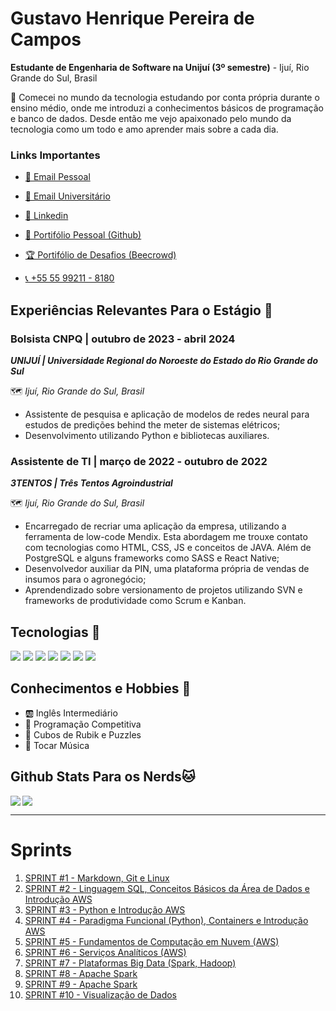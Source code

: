 # Gustavo Henrique Pereira de Campos

**Estudante de Engenharia de Software na Unijuí (3º semestre)** - Ijuí, Rio Grande do Sul, Brasil

<aside>
👋 Comecei no mundo da tecnologia estudando por conta própria durante o ensino médio, onde me introduzi a conhecimentos básicos de programação e banco de dados. Desde então me vejo apaixonado pelo mundo da tecnologia como um todo e amo aprender mais sobre a cada dia.

</aside>

### **Links Importantes**
- [📧 Email Pessoal](mailto:gustavop.campos2004@gmail.com)

- [📧 Email Universitário](mailto:gustavo.campos@sou.unijui.edu.br)

- [🔗 Linkedin](https://www.linkedin.com/in/gustavo-campos-a2573722a/)

- [👾 Portifólio Pessoal (Github)](https://github.com/GustavCampos)

- [🏆 Portifólio de Desafios (Beecrowd)](https://judge.beecrowd.com/en/profile/707323)

- [📞 +55 55 99211 - 8180](.)

## Experiências Relevantes Para o Estágio 💼

### Bolsista CNPQ | outubro de 2023 - abril 2024

***UNIJUÍ | Universidade Regional do Noroeste do Estado do Rio Grande do Sul***

🗺️ *Ijuí, Rio Grande do Sul, Brasil*

- Assistente de pesquisa e aplicação de modelos de redes neural para estudos de predições behind the meter de sistemas elétricos;
- Desenvolvimento utilizando Python e bibliotecas auxiliares.

### Assistente de TI | março de 2022 - outubro de 2022

***3TENTOS | Três Tentos Agroindustrial***

🗺️ *Ijuí, Rio Grande do Sul, Brasil*

- Encarregado de recriar uma aplicação da empresa, utilizando a ferramenta de low-code Mendix. Esta abordagem me trouxe contato com tecnologias como HTML, CSS, JS e conceitos de JAVA. Além de PostgreSQL e alguns frameworks como SASS e React Native;
- Desenvolvedor auxiliar da PIN, uma plataforma própria de vendas de insumos para o agronegócio;
- Aprendendizado sobre versionamento de projetos utilizando SVN e frameworks de produtividade como Scrum e Kanban.

## Tecnologias  🔧
<p>
  <img src='https://img.shields.io/badge/Python-3776AB?style=for-the-badge&logo=python&logoColor=white'>

  <img src='https://img.shields.io/badge/c++-%2300599C.svg?style=for-the-badge&logo=c%2B%2B&logoColor=white'>

  <img src='https://img.shields.io/badge/PHP-777BB4?style=for-the-badge&logo=php&logoColor=white'>

  <img src='https://img.shields.io/badge/Node.js-43853D?style=for-the-badge&logo=node.js&logoColor=white'>

  <img src='https://img.shields.io/badge/Sass-CC6699?style=for-the-badge&logo=sass&logoColor=white'>

  <img src='https://img.shields.io/badge/MySQL-00000F?style=for-the-badge&logo=mysql&logoColor=white'>

  <img src='https://img.shields.io/badge/Google_Cloud-4285F4?style=for-the-badge&logo=google-cloud&logoColor=white'>
</p>

## Conhecimentos e Hobbies 💯 
- 🆎 Inglês Intermediário
- 🏅 Programação Competitiva
- 🎲 Cubos de Rubik e Puzzles
- 🎸 Tocar Música

## Github Stats Para os Nerds🐱
<img align='left' src='https://github-readme-stats.vercel.app/api?username=GustavCampos&show_icons=true&theme=tokyonight&layout=compact#gh-dark-mode-only'>
<img src='https://github-readme-stats.vercel.app/api/top-langs/?username=GustavCampos&layout=compact&theme=tokyonight'> 

___

# Sprints
1. [SPRINT #1 - Markdown, Git e Linux](Sprint%201/)
2. [SPRINT #2 - Linguagem SQL, Conceitos Básicos da Área de Dados e Introdução AWS](Sprint%202/)
3. [SPRINT #3 - Python e Introdução AWS](Sprint%203/)
4. [SPRINT #4 - Paradigma Funcional (Python), Containers e Introdução AWS](Sprint%204/)
5. [SPRINT #5 - Fundamentos de Computação em Nuvem (AWS)](Sprint%205/)
6. [SPRINT #6 - Serviços Analíticos (AWS)](Sprint%206/)
7. [SPRINT #7 - Plataformas Big Data (Spark, Hadoop)](Sprint%207/)
8. [SPRINT #8 - Apache Spark](Sprint%208/)
9. [SPRINT #9 - Apache Spark](Sprint%209/)
10. [SPRINT #10 - Visualização de Dados](Sprint%2010/)
